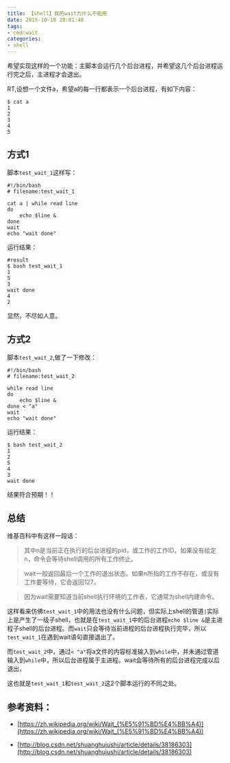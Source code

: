 ```yaml
---
title: 【shell】我的wait为什么不能用
date: 2015-10-18 20:01:48
tags:
- cmd:wait
categories:
- shell
---
```


希望实现这样的一个功能：主脚本会运行几个后台进程，并希望这几个后台进程运行完之后，主进程才会退出。

RT,设想一个文件a，希望a的每一行都表示一个后台进程，有如下内容：

```
$ cat a
1
2
3
4
5
```

## 方式1

脚本`test_wait_1`这样写：

```shell
#!/bin/bash
# filename:test_wait_1

cat a | while read line
do
    echo $line &
done
wait
echo "wait done"
```

运行结果：

```
#result
$ bash test_wait_1
1
5
3
wait done
4
2
```

显然，不尽如人意。

## 方式2

脚本`test_wait_2`,做了一下修改：

```shell
#!/bin/bash
# filename:test_wait_2

while read line
do
    echo $line &
done < "a"
wait
echo "wait done"
```

运行结果：

```
$ bash test_wait_2
1
2
5
4
3
wait done
```

结果符合预期！！

## 总结

维基百科中有这样一段话：

> 其中n是当前正在执行的后台进程的pid，或工作的工作ID。如果没有给定n，命令会等待shell调用的所有工作终止。

> wait一般返回最后一个工作的退出状态。如果n所指的工作不存在，或没有工作要等待，它会返回127。

> 因为wait需要知道当前shell执行环境的工作表，它通常为shell内建命令。

这样看来仿佛`test_wait_1`中的用法也没有什么问题，但实际上shell的管道`|`实际上是产生了一级子shell，也就是在`test_wait_1`中的后台进程`echo $line &`是主进程子shell的后台进程。而`wait`只会等待当前进程的后台进程执行完毕，所以`test_wait_1`在遇到wait语句直接退出了。

而`test_wait_2`中，通过`< "a"`将a文件的内容标准输入到`while`中，并未通过管道输入到`while`中，所以后台进程属于主进程。wait会等待所有的后台进程完成以后退出，

这也就是`test_wait_1`和`test_wait_2`这2个脚本运行的不同之处。

## 参考资料：

* [https://zh.wikipedia.org/wiki/Wait_(%E5%91%BD%E4%BB%A4)](https://zh.wikipedia.org/wiki/Wait_(%E5%91%BD%E4%BB%A4))

* [http://blog.csdn.net/shuanghujushi/article/details/38186303](http://blog.csdn.net/shuanghujushi/article/details/38186303)